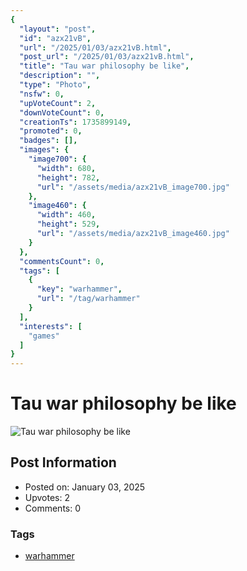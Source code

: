 ```yaml
---
{
  "layout": "post",
  "id": "azx21vB",
  "url": "/2025/01/03/azx21vB.html",
  "post_url": "/2025/01/03/azx21vB.html",
  "title": "Tau war philosophy be like",
  "description": "",
  "type": "Photo",
  "nsfw": 0,
  "upVoteCount": 2,
  "downVoteCount": 0,
  "creationTs": 1735899149,
  "promoted": 0,
  "badges": [],
  "images": {
    "image700": {
      "width": 680,
      "height": 782,
      "url": "/assets/media/azx21vB_image700.jpg"
    },
    "image460": {
      "width": 460,
      "height": 529,
      "url": "/assets/media/azx21vB_image460.jpg"
    }
  },
  "commentsCount": 0,
  "tags": [
    {
      "key": "warhammer",
      "url": "/tag/warhammer"
    }
  ],
  "interests": [
    "games"
  ]
}
---
```


# Tau war philosophy be like

![Tau war philosophy be like](/assets/media/azx21vB_image700.jpg)

## Post Information

- Posted on: January 03, 2025
- Upvotes: 2
- Comments: 0

### Tags

- [warhammer](/tag/warhammer)
